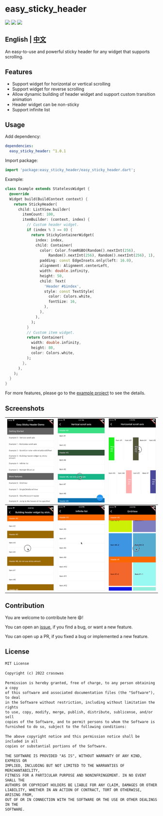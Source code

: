 # easy_sticky_header

[![](https://img.shields.io/badge/platform-Flutter-blue.svg)](https://flutter.dev)
[![](https://img.shields.io/pub/v/easy_sticky_header.svg)](https://pub.dev/packages/easy_sticky_header)
[![](https://img.shields.io/badge/License-MIT-green.svg)](https://opensource.org/licenses/MIT)

## English | [中文](README-CN.md)

An easy-to-use and powerful sticky header for any widget that supports scrolling.

## Features

* Support widget for horizontal or vertical scrolling
* Support widget for reverse scrolling
* Allow dynamic building of header widget and support custom transition animation
* Header widget can be non-sticky
* Support infinite list

## Usage

Add dependency:

```yaml
dependencies:
  easy_sticky_header: ^1.0.1
```

Import package:

```dart
import 'package:easy_sticky_header/easy_sticky_header.dart';
```

Example:

```dart
class Example extends StatelessWidget {
  @override
  Widget build(BuildContext context) {
    return StickyHeader(
      child: ListView.builder(
        itemCount: 100,
        itemBuilder: (context, index) {
          // Custom header widget.
          if (index % 3 == 0) {
            return StickyContainerWidget(
              index: index,
              child: Container(
                color: Color.fromRGBO(Random().nextInt(256),
                    Random().nextInt(256), Random().nextInt(256), 1),
                padding: const EdgeInsets.only(left: 16.0),
                alignment: Alignment.centerLeft,
                width: double.infinity,
                height: 50,
                child: Text(
                  'Header #$index',
                  style: const TextStyle(
                    color: Colors.white,
                    fontSize: 16,
                  ),
                ),
              ),
            );
          }
          // Custom item widget.
          return Container(
            width: double.infinity,
            height: 80,
            color: Colors.white,
          );
        },
      ),
    );
  }
}
```

For more features, please go to the [example project](./example) to see the details.

## Screenshots

|![](./screenshots/screenshot1.png)|![](./screenshots/screenshot2.gif)|![](./screenshots/screenshot3.gif)|
|:---:|:---:|:---:|
|![](./screenshots/screenshot4.gif)|![](./screenshots/screenshot5.gif)|![](./screenshots/screenshot6.gif)|

## Contribution

You are welcome to contribute here 😄!

You can open an [issue](https://github.com/crasowas/easy_sticky_header/issues), if you find a bug,
or want a new feature.

You can open up a PR, if you fixed a bug or implemented a new feature.

## License

```
MIT License

Copyright (c) 2022 crasowas

Permission is hereby granted, free of charge, to any person obtaining a copy
of this software and associated documentation files (the "Software"), to deal
in the Software without restriction, including without limitation the rights
to use, copy, modify, merge, publish, distribute, sublicense, and/or sell
copies of the Software, and to permit persons to whom the Software is
furnished to do so, subject to the following conditions:

The above copyright notice and this permission notice shall be included in all
copies or substantial portions of the Software.

THE SOFTWARE IS PROVIDED "AS IS", WITHOUT WARRANTY OF ANY KIND, EXPRESS OR
IMPLIED, INCLUDING BUT NOT LIMITED TO THE WARRANTIES OF MERCHANTABILITY,
FITNESS FOR A PARTICULAR PURPOSE AND NONINFRINGEMENT. IN NO EVENT SHALL THE
AUTHORS OR COPYRIGHT HOLDERS BE LIABLE FOR ANY CLAIM, DAMAGES OR OTHER
LIABILITY, WHETHER IN AN ACTION OF CONTRACT, TORT OR OTHERWISE, ARISING FROM,
OUT OF OR IN CONNECTION WITH THE SOFTWARE OR THE USE OR OTHER DEALINGS IN THE
SOFTWARE.
 ```